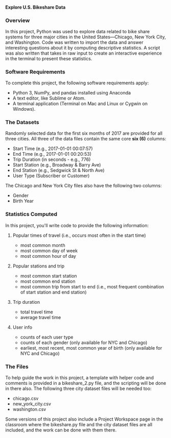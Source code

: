 #### **Explore U.S. Bikeshare Data**

### **Overview**
In this project, Python was used to explore data related to bike share systems for three 
major cities in the United States—Chicago, New York City, and Washington. Code was written 
to import the data and answer interesting questions about it by computing descriptive 
statistics. A script was also written that takes in raw input to create an interactive 
experience in the terminal to present these statistics.

### **Software Requirements**
To complete this project, the following software requirements apply:

* Python 3, NumPy, and pandas installed using Anaconda
* A text editor, like Sublime or Atom.
* A terminal application (Terminal on Mac and Linux or Cygwin on Windows).

### **The Datasets**
Randomly selected data for the first six months of 2017 are provided for all three cities. 
All three of the data files contain the same core **six (6)** columns:

* Start Time (e.g., 2017-01-01 00:07:57)
* End Time (e.g., 2017-01-01 00:20:53)
* Trip Duration (in seconds - e.g., 776)
* Start Station (e.g., Broadway & Barry Ave)
* End Station (e.g., Sedgwick St & North Ave)
* User Type (Subscriber or Customer)

The Chicago and New York City files also have the following two columns:

* Gender
* Birth Year

### **Statistics Computed**
In this project, you'll write code to provide the following information:

1. Popular times of travel (i.e., occurs most often in the start time)

	* most common month
	* most common day of week
	* most common hour of day

2. Popular stations and trip

	* most common start station
	* most common end station
	* most common trip from start to end (i.e., most frequent combination of start station and end station)

3. Trip duration

	* total travel time
	* average travel time

4. User info

	* counts of each user type
	* counts of each gender (only available for NYC and Chicago)
	* earliest, most recent, most common year of birth (only available for NYC and Chicago)

### **The Files**
To help guide the work in this project, a template with helper code and comments is provided in a bikeshare_2.py 
file, and the scripting will be done in there also. The following three city dataset files will be needed too:

* chicago.csv
* new_york_city.csv
* washington.csv

Some versions of this project also include a Project Workspace page in the classroom where the bikeshare.py 
file and the city dataset files are all included, and the work can be done with them there.